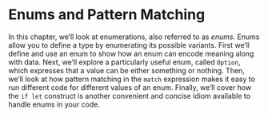# Enums and Pattern Matching

In this chapter, we’ll look at enumerations, also referred to as _enums_.
Enums allow you to define a type by enumerating its possible variants. First
we’ll define and use an enum to show how an enum can encode meaning along with
data. Next, we’ll explore a particularly useful enum, called `Option`, which
expresses that a value can be either something or nothing. Then, we’ll look at
how pattern matching in the `match` expression makes it easy to run different
code for different values of an enum. Finally, we’ll cover how the `if let`
construct is another convenient and concise idiom available to handle enums in
your code.
